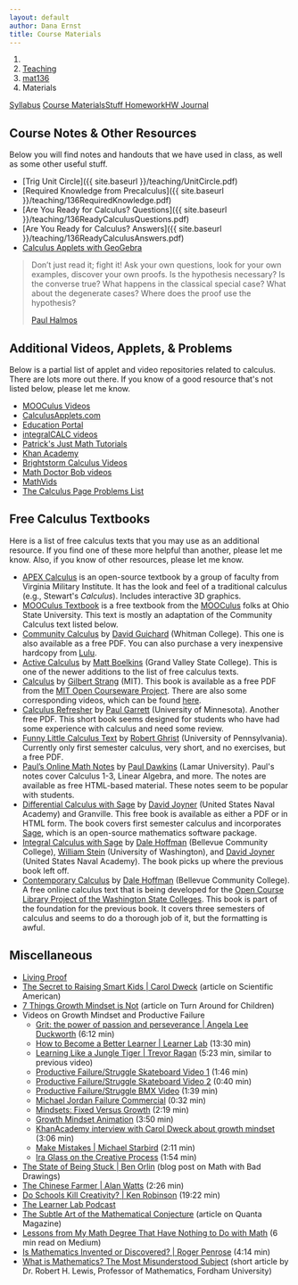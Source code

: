 ```yaml
---
layout: default
author: Dana Ernst
title: Course Materials
---
```


<ol class="breadcrumb">
  <li><a href="/"><i class="fa fa-home"></i></a></li>
  <li><a href="/teaching/">Teaching</a></li>
  <li><a href="/teaching/mat136f20">mat136</a></li>
  <li class="active">Materials</li>
</ol>

<div class="row">
<div class="col-xs-12">
<div class="btn-group btn-group-justified">
<a class="btn btn-default btn-success" href="{{site.baseurl}}/teaching/mat136f20/syllabus/">Syllabus</a>
<a class="btn btn-default btn-primary" href="{{site.baseurl}}/teaching/mat136f20/materials/">
<span class="hidden-xs">Course Materials</span><span class="visible-xs">Stuff</span>
</a>
<a class="btn btn-default btn-warning" href="{{site.baseurl}}/teaching/mat136f20/homework/">
<span class="hidden-xs">Homework</span><span class="visible-xs">HW</span>
</a>
<a class="btn btn-default btn-info" href="{{site.baseurl}}/teaching/mat136f20/journal/">Journal</a>
</div>
</div>
</div>

## Course Notes & Other Resources ##
Below you will find notes and handouts that we have used in class, as well as some other useful stuff.
- [Trig Unit Circle]({{ site.baseurl }}/teaching/UnitCircle.pdf)
- [Required Knowledge from Precalculus]({{ site.baseurl }}/teaching/136RequiredKnowledge.pdf)
- [Are You Ready for Calculus? Questions]({{ site.baseurl }}/teaching/136ReadyCalculusQuestions.pdf)
- [Are You Ready for Calculus? Answers]({{ site.baseurl }}/teaching/136ReadyCalculusAnswers.pdf)
- [Calculus Applets with GeoGebra](http://dcernst.github.io/CalculusApplets/)

<blockquote>
  <p>Don’t just read it; fight it! Ask your own questions, look for your own examples, discover your own proofs. Is the hypothesis necessary? Is the converse true? What happens in the classical special case? What about the degenerate cases? Where does the proof use the hypothesis?</p>
  <footer><a href="http://en.wikipedia.org/wiki/Paul_Halmos">Paul Halmos</a></footer>
</blockquote>

## Additional Videos, Applets, & Problems ##
Below is a partial list of applet and video repositories related to calculus. There are lots more out there. If you know of a good resource that's not listed below, please let me know.

  * [MOOCulus Videos](https://mooculus.osu.edu/lectures)
  * [CalculusApplets.com](http://calculusapplets.com)
  * [Education Portal](http://education-portal.com/academy/course/calculus.html)
  * [integralCALC videos](http://www.integralcalc.com)
  * [Patrick's Just Math Tutorials](http://patrickjmt.com/#calculus)
  * [Khan Academy](http://www.khanacademy.org/math/calculus)
  * [Brightstorm Calculus Videos](http://www.brightstorm.com/math/calculus/)
  * [Math Doctor Bob videos](http://www.mathdoctorbob.org/default.html)
  * [MathVids](http://mathvids.com/topic/mathhelp/5-calculus)
  * [The Calculus Page Problems List](http://www.math.ucdavis.edu/~kouba/ProblemsList.html)

## Free Calculus Textbooks ##
Here is a list of free calculus texts that you may use as an additional resource.  If you find one of these more helpful than another, please let me know.  Also, if you know of other resources, please let me know.

* [APEX Calculus](http://www.apexcalculus.com) is an open-source textbook by a group of faculty from Virginia Military Institute.  It has the look and feel of a traditional calculus (e.g., Stewart's *Calculus*). Includes interactive 3D graphics.
* [MOOCulus Textbook](https://mooculus.osu.edu/handouts) is a free textbook from the [MOOCulus](https://mooculus.osu.edu/) folks at Ohio State University. This text is mostly an adaptation of the Community Calculus text listed below.
* [Community Calculus](http://communitycalculus.org) by [David Guichard](http://skink.whitman.edu/~guichard/) (Whitman College). This one is also available as a free PDF. You can also purchase a very inexpensive hardcopy from [Lulu](http://www.lulu.com/spotlight/whitmancalculus).
* [Active Calculus](http://faculty.gvsu.edu/boelkinm/Home/Download.html) by [Matt Boelkins](http://faculty.gvsu.edu/boelkinm/Home/MB.html) (Grand Valley State College). This is one of the newer additions to the list of free calculus texts.
* [Calculus](http://ocw.mit.edu/resources/res-18-001-calculus-online-textbook-spring-2005/textbook/) by [Gilbert Strang](http://www-math.mit.edu/~gs/) (MIT). This book is available as a free PDF from the [MIT Open Courseware Project](http://ocw.mit.edu/index.htm). There are also some corresponding videos, which can be found [here](http://ocw.mit.edu/high-school/courses/highlights-of-calculus/index.htm).
* [Calculus Refresher](http://www.math.umn.edu/~garrett/calculus/) by [Paul Garrett](http://www.math.umn.edu/~garrett/index.shtml) (University of Minnesota). Another free PDF. This short book seems designed for students who have had some experience with calculus and need some review.
* [Funny Little Calculus Text](http://www.math.upenn.edu/~ghrist/FLCT/index.html) by [Robert Ghrist](http://www.math.upenn.edu/~ghrist/index.html) (University of Pennsylvania). Currently only first semester calculus, very short, and no exercises, but a free PDF.
* [Paul’s Online Math Notes](http://tutorial.math.lamar.edu/) by [Paul Dawkins](http://www.math.lamar.edu/faculty/dawkins/dawkins.aspx) (Lamar University). Paul's notes cover Calculus 1-3, Linear Algebra, and more. The notes are available as free HTML-based material. These notes seem to be popular with students.
* [Differential Calculus with Sage](http://wdjoyner.com/teach/calc1-sage/) by [David Joyner](http://wdjoyner.com/) (United States Naval Academy) and Granville. This free book is available as either a PDF or in HTML form. The book covers first semester calculus and incorporates [Sage](http://sagemath.org), which is an open-source mathematics software package.
* [Integral Calculus with Sage](http://boxen.math.washington.edu/home/wdj/teaching/calc2-sage/) by [Dale Hoffman](http://scidiv.bellevuecollege.edu/dh/) (Bellevue Community College), [William Stein](http://modular.math.washington.edu/) (University of Washington), and [David Joyner](http://wdjoyner.com/) (United States Naval Academy). The book picks up where the previous book left off.
* [Contemporary Calculus](http://scidiv.bellevuecollege.edu/dh/Calculus_all/Calculus_all.html) by [Dale Hoffman](http://scidiv.bellevuecollege.edu/dh/) (Bellevue Community College).  A free online calculus text that is being developed for the [Open Course Library Project of the Washington State Colleges](http://opencourselibrary.org).  This book is part of the foundation for the previous book.  It covers three semesters of calculus and seems to do a thorough job of it, but the formatting is awful.

## Miscellaneous
- [Living Proof]({{site.baseurl}}/teaching/LivingProof.pdf)
- [The Secret to Raising Smart Kids &#124; Carol Dweck](https://www.scientificamerican.com/article/the-secret-to-raising-smart-kids1/) (article on Scientific American)
- [7 Things Growth Mindset is Not](https://www.turnaroundusa.org/7-things-growth-mindset-is-not/) (article on Turn Around for Children)
- Videos on Growth Mindset and Productive Failure
    - [Grit: the power of passion and perseverance &#124; Angela Lee Duckworth](https://www.youtube.com/watch?v=H14bBuluwB8) (6:12 min)
    - [How to Become a Better Learner &#124; Learner Lab](https://thelearnerlab.com/portfolio/learning-like-a-jungle-tiger/) (13:30 min)
    - [Learning Like a Jungle Tiger &#124; Trevor Ragan](https://www.youtube.com/watch?v=muoVtDjjonM&feature=youtu.be) (5:23 min, similar to previous video)
    - [Productive Failure/Struggle Skateboard Video 1](https://www.youtube.com/watch?time_continue=98&v=1QSocgE3yFY) (1:46 min)
    - [Productive Failure/Struggle Skateboard Video 2](https://www.instagram.com/p/BzKyyLchuve/) (0:40 min)
    - [Productive Failure/Struggle BMX Video](https://www.youtube.com/watch?v=9brnDOVJWnw) (1:39 min)
    - [Michael Jordan Failure Commercial](https://www.youtube.com/watch?v=JA7G7AV-LT8) (0:32 min)
    - [Mindsets: Fixed Versus Growth](https://www.youtube.com/watch?v=M1CHPnZfFmU) (2:19 min)
    - [Growth Mindset Animation](https://www.youtube.com/watch?v=-_oqghnxBmY) (3:50 min)
    - [KhanAcademy interview with Carol Dweck about growth mindset](https://www.youtube.com/watch?time_continue=1&v=wh0OS4MrN3E) (3:06 min)
    - [Make Mistakes &#124; Michael Starbird](https://www.youtube.com/watch?v=2yYQ-1X2ocU) (2:11 min)
    - [Ira Glass on the Creative Process](https://www.youtube.com/watch?v=PbC4gqZGPSY&feature=youtu.be) (1:54 min)
- [The State of Being Stuck &#124; Ben Orlin](https://mathwithbaddrawings.com/2017/09/20/the-state-of-being-stuck/) (blog post on Math with Bad Drawings)
- [The Chinese Farmer &#124; Alan Watts](https://www.youtube.com/watch?feature=share&v=eJShr4VdvxQ&app=desktop) (2:26 min)
- [Do Schools Kill Creativity? &#124; Ken Robinson](https://www.ted.com/talks/ken_robinson_says_schools_kill_creativity?language=en) (19:22 min)
- [The Learner Lab Podcast](https://thelearnerlab.com/podcast/)
- [The Subtle Art of the Mathematical Conjecture](https://www.quantamagazine.org/the-subtle-art-of-the-mathematical-conjecture-20190507/) (article on Quanta Magazine)
- [Lessons from My Math Degree That Have Nothing to Do with Math](https://medium.com/s/story/6-life-lessons-from-my-math-degree-that-have-nothing-to-do-with-math-d38aba90edfe) (6 min read on Medium)
- [Is Mathematics Invented or Discovered? &#124; Roger Penrose](https://www.youtube.com/watch?v=TKlPj_qGIt8) (4:14 min)
- [What is Mathematics? The Most Misunderstood Subject](https://www.fordham.edu/info/20603/what_math) (short article by Dr. Robert H. Lewis, Professor of Mathematics, Fordham University)
